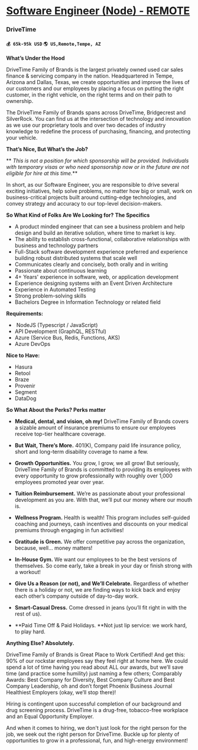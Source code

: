 # [Software Engineer (Node) - REMOTE](https://www.remotewlb.com/apply/software-engineer-node-remote)  
### DriveTime  
#### `💰 65k-95k USD` `🌎 US,Remote,Tempe, AZ`  

**What’s Under the Hood**

DriveTime Family of Brands is the largest privately owned used car sales finance & servicing company in the nation. Headquartered in Tempe, Arizona and Dallas, Texas, we create opportunities and improve the lives of our customers and our employees by placing a focus on putting the right customer, in the right vehicle, on the right terms and on their path to ownership.

The DriveTime Family of Brands spans across DriveTime, Bridgecrest and SilverRock. You can find us at the intersection of technology and innovation as we use our proprietary tools and over two decades of industry knowledge to redefine the process of purchasing, financing, and protecting your vehicle.

**That’s Nice, But What’s the Job?**

 ** _This is not a position for which sponsorship will be provided. Individuals with temporary visas or who need sponsorship now or in the future are not eligible for hire at this time._**

In short, as our Software Engineer, you are responsible to drive several exciting initiatives, help solve problems, no matter how big or small, work on business-critical projects built around cutting-edge technologies, and convey strategy and accuracy to our top-level decision-makers.

 **So What Kind of Folks Are We Looking for?** **The Specifics**

  * ​A product minded engineer that can see a business problem and help design and build an iterative solution, where time to market is key.
  * The ability to establish cross-functional, collaborative relationships with business and technology partners
  * Full-Stack software development experience preferred and experience building robust distributed systems that scale well
  * Communicates clearly and concisely, both orally and in writing
  * Passionate about continuous learning
  * 4+ Years' experience in software, web, or application development
  * Experience designing systems with an Event Driven Architecture
  * Experience in Automated Testing
  * Strong problem-solving skills
  * Bachelors Degree in Information Technology or related field

 **Requirements:**

  *  **​** NodeJS (Typescript / JavaScript)
  * API Development (GraphQL, RESTful)
  * Azure (Service Bus, Redis, Functions, AKS)
  * Azure DevOps

 **Nice to Have:**

  * Hasura
  * Retool
  * Braze
  * Provenir
  * Segment
  * DataDog

 **So What About the Perks? Perks matter**

  *  **Medical, dental, and vision, oh my!** DriveTime Family of Brands covers a sizable amount of insurance premiums to ensure our employees receive top-tier healthcare coverage. 
  * **But Wait, There’s More.** 401(K), Company paid life insurance policy, short and long-term disability coverage to name a few.
  *  **Growth Opportunities.** You grow, I grow, we all grow! But seriously, DriveTime Family of Brands is committed to providing its employees with every opportunity to grow professionally with roughly over 1,000 employees promoted year over year.
  *  **Tuition Reimbursement.** We’re as passionate about your professional development as you are. With that, we’ll put our money where our mouth is.
  *  **Wellness Program.** Health is wealth! This program includes self-guided coaching and journeys, cash incentives and discounts on your medical premiums through engaging in fun activities!
  *  **Gratitude is Green.** We offer competitive pay across the organization, because, well… money matters!

  *  **In-House Gym.** We want our employees to be the best versions of themselves. So come early, take a break in your day or finish strong with a workout!
  *  **Give Us a Reason (or not), and We’ll Celebrate.** Regardless of whether there is a holiday or not, we are finding ways to kick back and enjoy each other’s company outside of day-to-day work.
  *  **Smart-Casual Dress.** Come dressed in jeans (you’ll fit right in with the rest of us).

  *  **Paid Time Off & Paid Holidays. **Not just lip service: we work hard, to play hard.

 **Anything Else? Absolutely.**

DriveTime Family of Brands is Great Place to Work Certified! And get this: 90% of our rockstar employees say they feel right at home here. We could spend a lot of time having you read about ALL our awards, but we’ll save time (and practice some humility) just naming a few others; Comparably Awards: Best Company for Diversity, Best Company Culture and Best Company Leadership, oh and don’t forget Phoenix Business Journal Healthiest Employers (okay, we’ll stop there)!

Hiring is contingent upon successful completion of our background and drug screening process. DriveTime is a drug-free, tobacco-free workplace and an Equal Opportunity Employer.

  
And when it comes to hiring, we don't just look for the right person for the job, we seek out the right person for DriveTime. Buckle up for plenty of opportunities to grow in a professional, fun, and high-energy environment!


